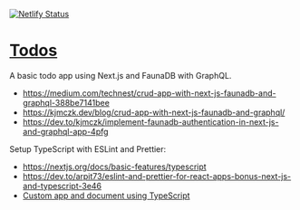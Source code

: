 [![Netlify Status](https://api.netlify.com/api/v1/badges/b45acbd5-aea7-498e-afeb-f145d15266d3/deploy-status)](https://app.netlify.com/sites/hellobrian-todos/deploys)

# [Todos](https://hellobrian-todos.netlify.app/)

A basic todo app using Next.js and FaunaDB with GraphQL.

-   https://medium.com/technest/crud-app-with-next-js-faunadb-and-graphql-388be7141bee
-   https://kjmczk.dev/blog/crud-app-with-next-js-faunadb-and-graphql/
-   https://dev.to/kjmczk/implement-faunadb-authentication-in-next-js-and-graphql-app-4pfg

Setup TypeScript with ESLint and Prettier:

-   https://nextjs.org/docs/basic-features/typescript
-   https://dev.to/arpit73/eslint-and-prettier-for-react-apps-bonus-next-js-and-typescript-3e46
-   [Custom app and document using TypeScript](https://github.com/vercel/next.js/pull/16702#issuecomment-683461464)
